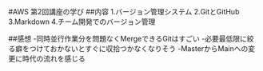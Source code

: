 #AWS 第2回講座の学び
##内容
1.バージョン管理システム
2.GitとGitHub
3.Markdown
4.チーム開発でのバージョン管理

##感想
-同時並行作業分を問題なくMergeできるGitはすごい
-必要最低限に絞る癖をつけておかないとすぐに収拾つかなくなりそう
-MasterからMainへの変更に時代の流れを感じる

